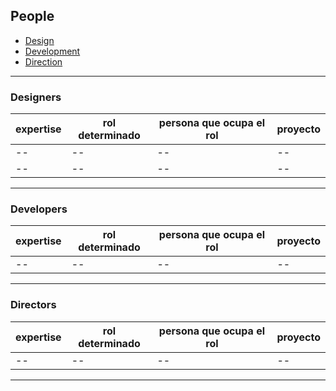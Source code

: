 
## People


- [Design](#Designers)
- [Development](#Developers)
- [Direction](#Directors)



-----

### Designers  

expertise | rol determinado | persona que ocupa el rol | proyecto
-- | -- | -- | --
-- | -- | -- | --
-- | -- | -- | --

---

### Developers

expertise | rol determinado | persona que ocupa el rol | proyecto
-- | -- | -- | --
-- | -- | -- | --

---

### Directors

expertise | rol determinado | persona que ocupa el rol | proyecto
-- | -- | -- | -- 
-- | -- | -- | --

---





